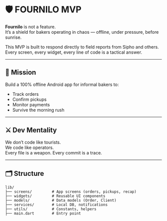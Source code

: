 # 🛡️ FOURNILO MVP

**Fournilo** is not a feature.  
It’s a shield for bakers operating in chaos — offline, under pressure, before sunrise.

This MVP is built to respond directly to field reports from Sipho and others.  
Every screen, every widget, every line of code is a tactical answer.

---

## 🎯 Mission

Build a 100% offline Android app for informal bakers to:
- Track orders
- Confirm pickups
- Monitor payments
- Survive the morning rush

---

## ⚔️ Dev Mentality

We don’t code like tourists.  
We code like operators.  
Every file is a weapon. Every commit is a trace.

---

## 🗂️ Structure

```plaintext
lib/
├── screens/         # App screens (orders, pickups, recap)
├── widgets/         # Reusable UI components
├── models/          # Data models (Order, Client)
├── services/        # Local DB, notifications
├── utils/           # Constants, helpers
├── main.dart        # Entry point
